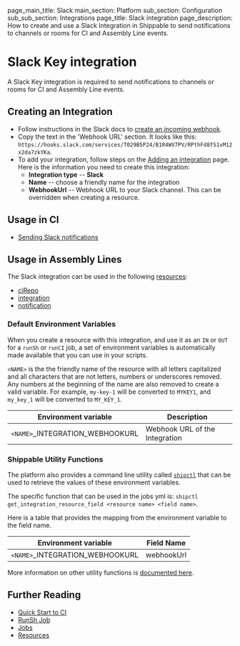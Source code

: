 page_main_title: Slack
main_section: Platform
sub_section: Configuration
sub_sub_section: Integrations
page_title: Slack integration
page_description: How to create and use a Slack Integration in Shippable to send notifications to channels or rooms for CI and Assembly Line events.

# Slack Key integration

A Slack Key integration is required to send notifications to channels or rooms for CI and Assembly Line events.

## Creating an Integration

* Follow instructions in the Slack docs to [create an incoming webhook](https://get.slack.help/hc/en-us/articles/115005265063-Incoming-WebHooks-for-Slack).
* Copy the text in the 'Webhook URL' section. It looks like this: `https://hooks.slack.com/services/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`.
* To add your integration, follow steps on the [Adding an integration](/platform/tutorial/integration/subscription-integrations/) page. Here is the information you need to create this integration:
    * **Integration type** -- **Slack**
    * **Name** -- choose a friendly name for the integration
    * **WebhookUrl** -- Webhook URL to your Slack channel. This can be overridden when creating a resource.

## Usage in CI

* [Sending Slack notifications](/ci/slack-notifications/)

## Usage in Assembly Lines

The Slack integration can be used in the following [resources](/platform/workflow/resource/overview/):

* [ciRepo](/platform/workflow/resource/cirepo)
* [integration](/platform/workflow/resource/integration)
* [notification](/platform/workflow/resource/notification)

### Default Environment Variables
When you create a resource with this integration, and use it as an `IN` or `OUT` for a `runSh` or `runCI` job, a set of environment variables is automatically made available that you can use in your scripts.

`<NAME>` is the the friendly name of the resource with all letters capitalized and all characters that are not letters, numbers or underscores removed. Any numbers at the beginning of the name are also removed to create a valid variable. For example, `my-key-1` will be converted to `MYKEY1`, and `my_key_1` will be converted to `MY_KEY_1`.

| Environment variable						| Description                         |
| ------------- 								|------------------------------------ |
| `<NAME>`\_INTEGRATION\_WEBHOOKURL		| Webhook URL of the Integration|

### Shippable Utility Functions
The platform also provides a command line utility called [`shipctl`](/platform/tutorial/workflow/using-shipctl/) that can be used to retrieve the values of these environment variables.

The specific function that can be used in the jobs yml is: `shipctl get_integration_resource_field <resource name> <field name>`.

Here is a table that provides the mapping from the environment variable to the field name.

| Environment variable						| Field Name        |
| ------			 							|----------------- |
| `<NAME>`\_INTEGRATION\_WEBHOOKURL		| webhookUrl |

More information on other utility functions is [documented here](/platform/tutorial/workflow/using-shipctl).

## Further Reading
* [Quick Start to CI](/getting-started/ci-sample)
* [RunSh Job](/platform/workflow/job/runsh)
* [Jobs](/platform/workflow/job/overview)
* [Resources](/platform/workflow/resource/overview)
